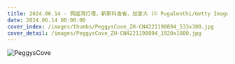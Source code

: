 ```yaml
---
title: 2024.06.14 - 佩姬湾灯塔，新斯科舍省，加拿大 (© Pugalenthi/Getty Images)
date: 2024.06.14 00:00:00
cover_index: /images/thumbs/PeggysCove_ZH-CN4221190894_533x300.jpg
cover_detail: /images/PeggysCove_ZH-CN4221190894_1920x1080.jpg
---
```


![PeggysCove](/images/PeggysCove_ZH-CN4221190894_1920x1080.jpg)
